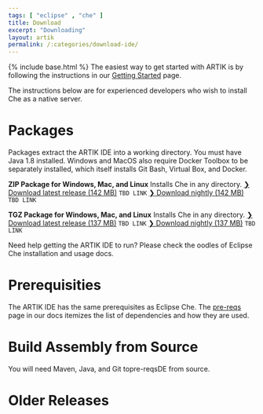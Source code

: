 ```yaml
---
tags: [ "eclipse" , "che" ]
title: Download
excerpt: "Downloading"
layout: artik
permalink: /:categories/download-ide/
---
```

{% include base.html %}
The easiest way to get started with ARTIK is by following the instructions in our [Getting Started]({{base}}{{site.links["artik-start-windows"]}}) page.


The instructions below are for experienced developers who wish to install Che as a native server.
# Packages  
Packages extract the ARTIK IDE into a working directory. You must have Java 1.8 installed. Windows and MacOS also require Docker Toolbox to be separately installed, which itself installs Git Bash, Virtual Box, and Docker.

**ZIP Package for Windows, Mac, and Linux**
Installs Che in any directory.
[❯ Download latest release (142 MB)]() `TBD LINK`
[❯ Download nightly (142 MB)]() `TBD LINK`

**TGZ Package for Windows, Mac, and Linux**
Installs Che in any directory.
[❯ Download latest release (137 MB)]() `TBD LINK`
[❯ Download nightly (137 MB)]() `TBD LINK`

Need help getting the ARTIK IDE to run? Please check the oodles of Eclipse Che installation and usage docs.
# Prerequisities  
The ARTIK IDE has the same prerequisites as Eclipse Che. The [pre-reqs]({{base}}{{site.links["setup-getting-started"]}}#pre-reqs) page in our docs itemizes the list of dependencies and how they are used.

# Build Assembly from Source  
You will need Maven, Java, and Git topre-reqsDE from source. 

# Older Releases  
